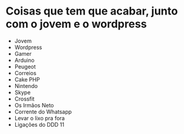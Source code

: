 # Coisas que tem que acabar, junto com o jovem e o wordpress

* Jovem
* Wordpress
* Gamer
* Arduino
* Peugeot 
* Correios
* Cake PHP
* Nintendo 
* Skype 
* Crossfit
* Os Irmãos Neto
* Corrente do Whatsapp
* Levar o lixo pra fora
* Ligações do DDD 11
